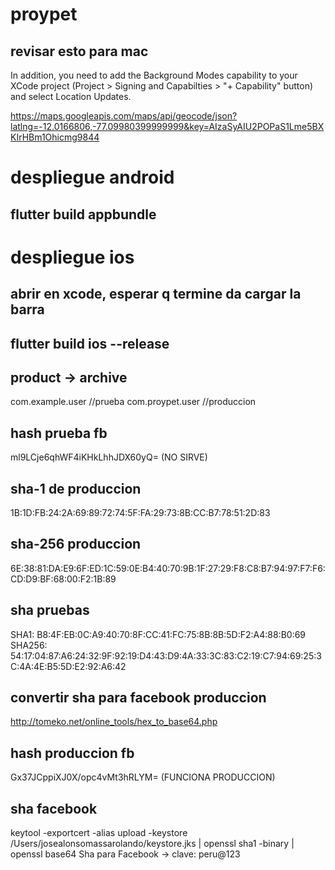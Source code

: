 # proypet

## revisar esto para mac
In addition, you need to add the Background Modes capability to your XCode project (Project > Signing and Capabilties > "+ Capability" button) and select Location Updates.

https://maps.googleapis.com/maps/api/geocode/json?latlng=-12.0166806,-77.09980399999999&key=AIzaSyAIU2POPaS1Lme5BXKIrHBm1Ohicmg9844


# despliegue android
## flutter build appbundle

# despliegue ios 
## abrir en xcode, esperar q termine da cargar la barra
## flutter build ios --release
## product -> archive


com.example.user //prueba
com.proypet.user //produccion

## hash prueba fb
ml9LCje6qhWF4iKHkLhhJDX60yQ= (NO SIRVE)

## sha-1 de produccion
1B:1D:FB:24:2A:69:89:72:74:5F:FA:29:73:8B:CC:B7:78:51:2D:83
## sha-256 produccion
6E:38:81:DA:E9:6F:ED:1C:59:0E:B4:40:70:9B:1F:27:29:F8:C8:B7:94:97:F7:F6:CD:D9:BF:68:00:F2:1B:89

## sha pruebas
SHA1: B8:4F:EB:0C:A9:40:70:8F:CC:41:FC:75:8B:8B:5D:F2:A4:88:B0:69
SHA256: 54:17:04:87:A6:24:32:9F:92:19:D4:43:D9:4A:33:3C:83:C2:19:C7:94:69:25:3C:4A:4E:B5:5D:E2:92:A6:42

## convertir sha para facebook produccion
http://tomeko.net/online_tools/hex_to_base64.php

## hash produccion fb
Gx37JCppiXJ0X/opc4vMt3hRLYM= (FUNCIONA PRODUCCION)

## sha facebook
keytool -exportcert -alias upload -keystore /Users/josealonsomassarolando/keystore.jks | openssl sha1 -binary | openssl base64
Sha para Facebook -> clave: peru@123
